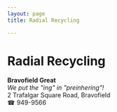 ```yaml
---
layout: page 
title: Radial Recycling

---
```



# Radial Recycling


 **Bravofield Great**  
_We put the "ing" in "preinhering"!_  
2 Trafalgar Square Road, Bravofield  
☎ 949-9566

